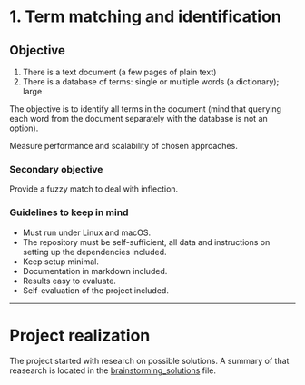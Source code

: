 # 1. Term matching and identification

## Objective

1. There is a text document (a few pages of plain text)
2. There is a database of terms: single or multiple words (a dictionary); large

The objective is to identify all terms in the document (mind that querying each word from the document separately with the database is not an option). 

Measure performance and scalability of chosen approaches.

### Secondary objective

Provide a fuzzy match to deal with inflection.

### Guidelines to keep in mind

* Must run under Linux and macOS.
* The repository must be self-sufficient, all data and instructions on setting up the dependencies included.
* Keep setup minimal.
* Documentation in markdown included.
* Results easy to evaluate.
* Self-evaluation of the project included.

---

# Project realization

The project started with research on possible solutions. A summary of that reasearch is located in the [brainstorming_solutions](research/brainstorming_solutions.md) file.